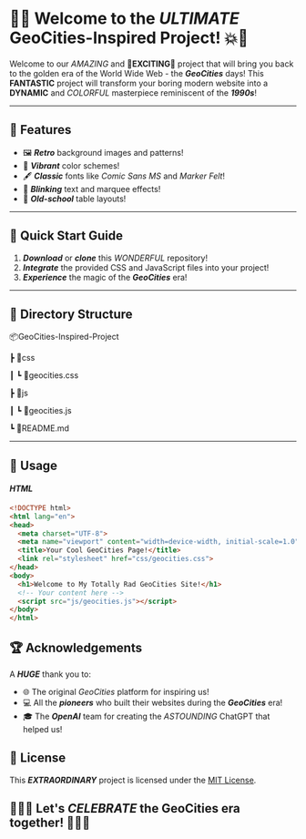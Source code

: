 # 🌟💥 Welcome to the **_ULTIMATE_** GeoCities-Inspired Project! 💥🌟

Welcome to our _AMAZING_ and 🎉**EXCITING**🎉 project that will bring you back to the golden era of the World Wide Web - the **_GeoCities_** days! This **FANTASTIC** project will transform your boring modern website into a **DYNAMIC** and _COLORFUL_ masterpiece reminiscent of the **_1990s_**!

----------

## 🌈 Features

- 🖼 **_Retro_** background images and patterns!
- 🎨 **_Vibrant_** color schemes!
- 🖋 **_Classic_** fonts like _Comic Sans MS_ and _Marker Felt_!
- 🎇 **_Blinking_** text and marquee effects!
- 📐 **_Old-school_** table layouts!

----------

## 🚀 Quick Start Guide

1. **_Download_** or **_clone_** this _WONDERFUL_ repository!
2. **_Integrate_** the provided CSS and JavaScript files into your project!
3. **_Experience_** the magic of the **_GeoCities_** era!

----------

## 📁 Directory Structure

📦GeoCities-Inspired-Project

┣ 📂css

┃ ┗ 📜geocities.css

┣ 📂js

┃ ┗ 📜geocities.js

┗ 📜README.md

----------

## 📖 Usage

#### _HTML_

```html
<!DOCTYPE html>
<html lang="en">
<head>
  <meta charset="UTF-8">
  <meta name="viewport" content="width=device-width, initial-scale=1.0">
  <title>Your Cool GeoCities Page!</title>
  <link rel="stylesheet" href="css/geocities.css">
</head>
<body>
  <h1>Welcome to My Totally Rad GeoCities Site!</h1>
  <!-- Your content here -->
  <script src="js/geocities.js"></script>
</body>
</html>
```

## 🏆 Acknowledgements

A **_HUGE_** thank you to:

- 🌐 The original _GeoCities_ platform for inspiring us!
- 💻 All the **_pioneers_** who built their websites during the **_GeoCities_** era!
- 🎓 The **_OpenAI_** team for creating the _ASTOUNDING_ ChatGPT that helped us!

## 📝 License

This **_EXTRAORDINARY_** project is licensed under the [MIT License](LICENSE).

## 🎉🎉🎉 Let's **_CELEBRATE_** the GeoCities era together! 🎉🎉🎉
